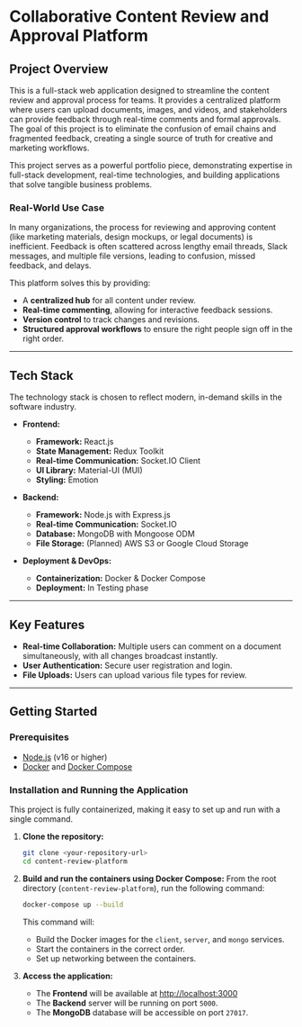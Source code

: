 # Collaborative Content Review and Approval Platform

## Project Overview

This is a full-stack web application designed to streamline the content review and approval process for teams. It provides a centralized platform where users can upload documents, images, and videos, and stakeholders can provide feedback through real-time comments and formal approvals. The goal of this project is to eliminate the confusion of email chains and fragmented feedback, creating a single source of truth for creative and marketing workflows.

This project serves as a powerful portfolio piece, demonstrating expertise in full-stack development, real-time technologies, and building applications that solve tangible business problems.

### Real-World Use Case

In many organizations, the process for reviewing and approving content (like marketing materials, design mockups, or legal documents) is inefficient. Feedback is often scattered across lengthy email threads, Slack messages, and multiple file versions, leading to confusion, missed feedback, and delays.

This platform solves this by providing:
*   A **centralized hub** for all content under review.
*   **Real-time commenting**, allowing for interactive feedback sessions.
*   **Version control** to track changes and revisions.
*   **Structured approval workflows** to ensure the right people sign off in the right order.

---

## Tech Stack

The technology stack is chosen to reflect modern, in-demand skills in the software industry.

*   **Frontend:**
    *   **Framework:** React.js
    *   **State Management:** Redux Toolkit
    *   **Real-time Communication:** Socket.IO Client
    *   **UI Library:** Material-UI (MUI)
    *   **Styling:** Emotion

*   **Backend:**
    *   **Framework:** Node.js with Express.js
    *   **Real-time Communication:** Socket.IO
    *   **Database:** MongoDB with Mongoose ODM
    *   **File Storage:** (Planned) AWS S3 or Google Cloud Storage

*   **Deployment & DevOps:**
    *   **Containerization:** Docker & Docker Compose
    *   **Deployment:** In Testing phase

---

## Key Features

*   **Real-time Collaboration:** Multiple users can comment on a document simultaneously, with all changes broadcast instantly.
*   **User Authentication:** Secure user registration and login.
*   **File Uploads:** Users can upload various file types for review.
<!-- *   **(Planned) Multi-step Approval Workflows:** Define custom approval chains for different types of content.
*   **(Planned) Version History:** Track and compare different versions of a file.
*   **(Planned) Notifications:** In-app and email notifications for comments and status changes. -->

---

## Getting Started

### Prerequisites

*   [Node.js](https://nodejs.org/) (v16 or higher)
*   [Docker](https://www.docker.com/products/docker-desktop/) and [Docker Compose](https://docs.docker.com/compose/install/)

### Installation and Running the Application

This project is fully containerized, making it easy to set up and run with a single command.

1.  **Clone the repository:**
    ```bash
    git clone <your-repository-url>
    cd content-review-platform
    ```

2.  **Build and run the containers using Docker Compose:**
    From the root directory (`content-review-platform`), run the following command:
    ```bash
    docker-compose up --build
    ```
    This command will:
    *   Build the Docker images for the `client`, `server`, and `mongo` services.
    *   Start the containers in the correct order.
    *   Set up networking between the containers.

3.  **Access the application:**
    *   The **Frontend** will be available at [http://localhost:3000](http://localhost:3000)
    *   The **Backend** server will be running on port `5000`.
    *   The **MongoDB** database will be accessible on port `27017`.
